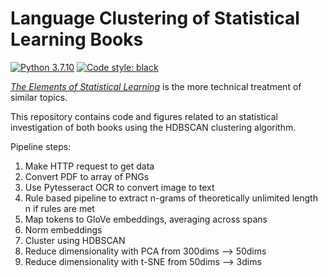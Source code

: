 # Language Clustering of Statistical Learning Books
[![Python 3.7.10](https://img.shields.io/badge/python-3.7.10-blue.svg)](https://www.python.org/downloads/release/python-360/)
[![Code style: black](https://img.shields.io/badge/code%20style-black-000000.svg)](https://github.com/psf/black)


[_The Elements of Statistical Learning_](https://web.stanford.edu/~hastie/Papers/ESLII.pdf) is the more technical treatment of similar topics.



This repository contains code and figures related to an statistical investigation of both books using the HDBSCAN clustering algorithm.


Pipeline steps:
1) Make HTTP request to get data
2) Convert PDF to array of PNGs
3) Use Pytesseract OCR to convert image to text
4) Rule based pipeline to extract n-grams of theoretically unlimited length n if rules are met
5) Map tokens to GloVe embeddings, averaging across spans
6) Norm embeddings
7) Cluster using HDBSCAN
8) Reduce dimensionality with PCA from 300dims --> 50dims
9) Reduce dimensionality with t-SNE from 50dims --> 3dims